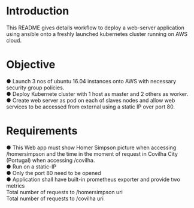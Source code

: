 # Introduction
This README gives details workflow to deploy a web-server application using ansible onto a freshly launched kubernetes cluster running on AWS cloud.  

# Objective

● Launch 3 nos of ubuntu 16.04 instances onto AWS with necessary security group policies.  
● Deploy Kubernete cluster with 1 host as master and 2 others as worker.  
● Create web server as pod on each of slaves nodes and allow web services to be accessed from external using a static IP over port 80.  

# Requirements

● This Web app must show Homer Simpson picture when accessing /homersimpson and the time in the moment of request in Covilha City (Portugal) when accessing /covilha.  
● Run on a static-IP  
● Only the port 80 need to be opened  
● Application shall have built-in prometheus exporter and provide two metrics  
   Total number of requests to /homersimpson uri  
   Total number of requests to /covilha uri  

